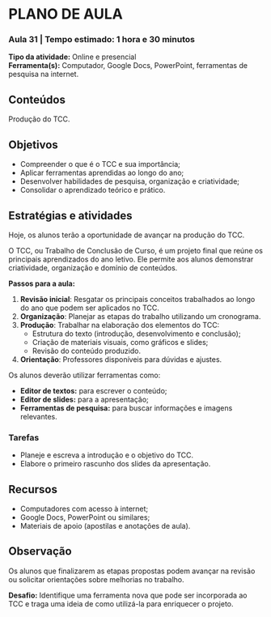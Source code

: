 # <a id="_h8oes3anxtfq"></a>__PLANO DE AULA__

### <a id="_goprnoux8r3q"></a>__Aula 31 | Tempo estimado: 1 hora e 30 minutos__

__Tipo da atividade:__ Online e presencial  
__Ferramenta\(s\):__ Computador, Google Docs, PowerPoint, ferramentas de pesquisa na internet\.

## <a id="_vzr8n0i8hoya"></a>__Conteúdos__

Produção do TCC\.

## <a id="_s4kcg5le7xwu"></a>__Objetivos__

- Compreender o que é o TCC e sua importância;
- Aplicar ferramentas aprendidas ao longo do ano;
- Desenvolver habilidades de pesquisa, organização e criatividade;
- Consolidar o aprendizado teórico e prático\.

## <a id="_prlu0m6ky2dc"></a>__Estratégias e atividades__

Hoje, os alunos terão a oportunidade de avançar na produção do TCC\.

O TCC, ou Trabalho de Conclusão de Curso, é um projeto final que reúne os principais aprendizados do ano letivo\. Ele permite aos alunos demonstrar criatividade, organização e domínio de conteúdos\.

__Passos para a aula:__

1. __Revisão inicial__: Resgatar os principais conceitos trabalhados ao longo do ano que podem ser aplicados no TCC\.
2. __Organização__: Planejar as etapas do trabalho utilizando um cronograma\.
3. __Produção__: Trabalhar na elaboração dos elementos do TCC:
	- Estrutura do texto \(introdução, desenvolvimento e conclusão\);
	- Criação de materiais visuais, como gráficos e slides;
	- Revisão do conteúdo produzido\.
4. __Orientação__: Professores disponíveis para dúvidas e ajustes\.

Os alunos deverão utilizar ferramentas como:

- __Editor de textos:__ para escrever o conteúdo;
- __Editor de slides:__ para a apresentação;
- __Ferramentas de pesquisa:__ para buscar informações e imagens relevantes\.

### <a id="_8dgtqty8mxv"></a>__Tarefas__

- Planeje e escreva a introdução e o objetivo do TCC\.
- Elabore o primeiro rascunho dos slides da apresentação\.

## <a id="_tsxag4a84xa7"></a>__Recursos__

- Computadores com acesso à internet;
- Google Docs, PowerPoint ou similares;
- Materiais de apoio \(apostilas e anotações de aula\)\.

## <a id="_e5yic82ucvvq"></a>__Observação__

Os alunos que finalizarem as etapas propostas podem avançar na revisão ou solicitar orientações sobre melhorias no trabalho\.

__Desafio:__ Identifique uma ferramenta nova que pode ser incorporada ao TCC e traga uma ideia de como utilizá\-la para enriquecer o projeto\.

